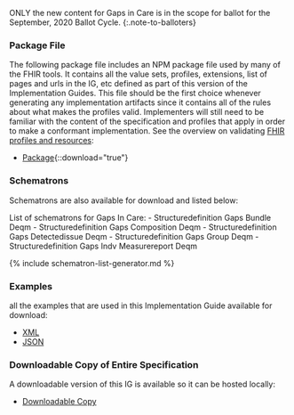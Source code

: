 
ONLY the new content for Gaps in Care is in the scope for ballot for the September, 2020 Ballot Cycle.
{:.note-to-balloters}

### Package File

The following package file includes an NPM package file used by many of the FHIR tools.  It contains all the value sets, profiles, extensions, list of pages and urls in the IG, etc defined as part of this version of the Implementation Guides. This file should be the first choice whenever generating any implementation artifacts since it contains all of the rules about what makes the profiles valid. Implementers will still need to be familiar with the content of the specification and profiles that apply in order to make a conformant implementation. See the overview on validating [FHIR profiles and resources]({{site.data.fhir.path}}validation.html):

- [Package](package.tgz){::download="true"}

### Schematrons

Schematrons are also available for download and listed below:

<div class="new-content" markdown="1">
List of schematrons for Gaps In Care:
- Structuredefinition Gaps Bundle Deqm
- Structuredefinition Gaps Composition Deqm
- Structuredefinition Gaps Detectedissue Deqm
- Structuredefinition Gaps Group Deqm
- Structuredefinition Gaps Indv Measurereport Deqm 
</div>

<!-- ================================================ -->
<!--  use this line to include an autogenerated list of all examples from the remove it if you would like to hand generate it -->

{% include schematron-list-generator.md %}
<!-- ================================================ -->

### Examples

all the examples that are used in this Implementation Guide available for download:

- [XML](examples.xml.zip)
- [JSON](examples.json.zip)

### Downloadable Copy of Entire Specification

A downloadable version of this IG is available so it can be hosted locally:

- [Downloadable Copy](full-ig.zip)
